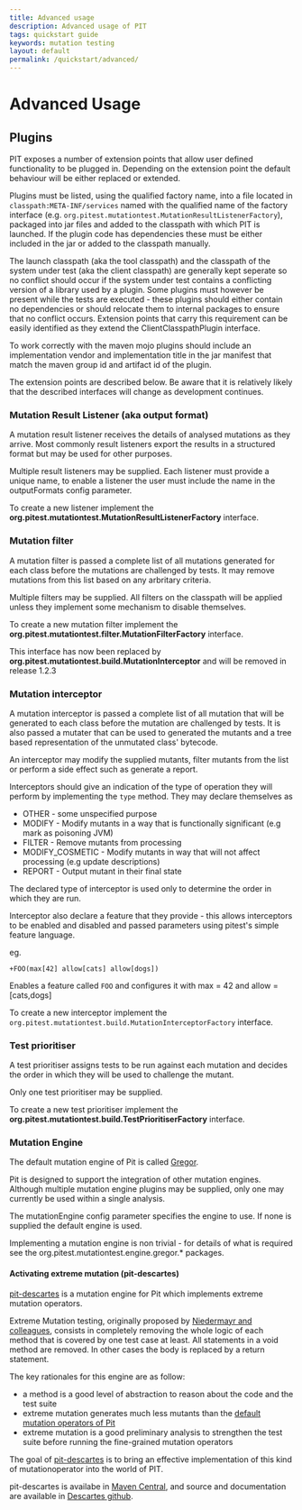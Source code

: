 ```yaml
---
title: Advanced usage
description: Advanced usage of PIT
tags: quickstart guide
keywords: mutation testing
layout: default
permalink: /quickstart/advanced/
---
```


# Advanced Usage

## Plugins

PIT exposes a number of extension points that allow user defined functionality to be plugged in. Depending on the 
extension point the default behaviour will be either replaced or extended.

Plugins must be listed, using the qualified factory name, into a file located in `classpath:META-INF/services` named with the qualified name of the factory interface (e.g. `org.pitest.mutationtest.MutationResultListenerFactory`), packaged into jar files and added to the classpath with which PIT is launched. If the plugin code has dependencies these must be either included in the jar or added to the classpath manually.

The launch classpath (aka the tool classpath) and the classpath of the system under test (aka the client classpath) are generally kept seperate so no conflict should occur if the system under test contains a conflicting version of a library used by a plugin. Some plugins must however be present while the tests are executed - these plugins should either contain no dependencies or should relocate them to internal packages to ensure that no conflict occurs. Extension points that carry this requirement can be easily identified as they extend the ClientClasspathPlugin interface.

To work correctly with the maven mojo plugins should include an implementation vendor and implementation title in the jar manifest that match the maven group id and artifact id of the plugin.

The extension points are described below. Be aware that it is relatively likely that the described interfaces will change as development continues.

### Mutation Result Listener (aka output format)

A mutation result listener receives the details of analysed mutations as they arrive. Most commonly result listeners export the results in a structured format but may be used for other purposes.

Multiple result listeners may be supplied. Each listener must provide a unique name, to enable a listener the user must include the name in the outputFormats config parameter.

To create a new listener implement the **org.pitest.mutationtest.MutationResultListenerFactory** interface.

### Mutation filter

A mutation filter is passed a complete list of all mutations generated for each class before the mutations are challenged by tests. It may remove mutations from this list based on any arbritary criteria.

Multiple filters may be supplied. All filters on the classpath will be applied unless they implement some mechanism to disable themselves.

To create a new mutation filter implement the **org.pitest.mutationtest.filter.MutationFilterFactory** interface.

This interface has now been replaced by **org.pitest.mutationtest.build.MutationInterceptor** and will be removed in release 1.2.3

### Mutation interceptor

A mutation interceptor is passed a complete list of all mutation that will be generated to each class before the mutation are challenged by tests. It is also passed a mutater that can be used to generated the mutants and a tree based representation of the unmutated class' bytecode.

An interceptor may modify the supplied mutants, filter mutants from the list or perform a side effect such as generate a report.

Interceptors should give an indication of the type of operation they will perform by implementing the `type` method. They may declare themselves as

* OTHER - some unspecified purpose
* MODIFY - Modify mutants in a way that is functionally significant (e.g mark as poisoning JVM)
* FILTER - Remove mutants from processing
* MODIFY_COSMETIC - Modify mutants in way that will not affect processing (e.g update descriptions)
* REPORT - Output mutant in their final state

The declared type of interceptor is used only to determine the order in which they are run. 

Interceptor also declare a feature that they provide - this allows interceptors to be enabled and disabled and passed parameters using pitest's simple feature language.

eg.

```
+FOO(max[42] allow[cats] allow[dogs])
```

Enables a feature called `FOO` and configures it with max = 42 and allow = [cats,dogs]

To create a new interceptor implement the `org.pitest.mutationtest.build.MutationInterceptorFactory` interface.


### Test prioritiser

A test prioritiser assigns tests to be run against each mutation and decides the order in which they will be used to challenge the mutant.

Only one test prioritiser may be supplied.

To create a new test prioritiser implement the **org.pitest.mutationtest.build.TestPrioritiserFactory** interface. 

### Mutation Engine

The default mutation engine of Pit is called [Gregor](https://github.com/hcoles/pitest/tree/master/pitest/src/main/java/org/pitest/mutationtest/engine/gregor). 

Pit is designed to support the integration of other mutation engines. Although multiple mutation engine plugins may be supplied, only one may currently be used within a single analysis.

The mutationEngine config parameter specifies the engine to use. If none is supplied the default engine is used.

Implementing a mutation engine is non trivial - for details of what is required see the org.pitest.mutationtest.engine.gregor.* packages.

#### Activating extreme mutation (pit-descartes)
[pit-descartes](http://github.com/STAMP-project/pitest-descartes) is a mutation engine for Pit which implements extreme mutation operators.

Extreme Mutation testing, originally proposed by [Niedermayr and colleagues](https://arxiv.org/pdf/1611.07163.pdf), consists in completely removing the whole logic of each method that is covered by one test case at least. All
statements in a void method are removed. In other cases the body is replaced by a return
statement. 

The key rationales for this engine are as follow:
 * a method is a good level of abstraction to reason about the code and the test suite
 * extreme mutation generates much less mutants than the [default mutation operators of Pit](http://pitest.org/quickstart/mutators/)
 * extreme mutation is a good preliminary analysis to strengthen the test suite before running the fine-grained mutation operators
 
The goal of [pit-descartes](http://github.com/STAMP-project/pitest-descartes) is to bring an effective implementation of this kind of mutationoperator into the world of PIT.

pit-descartes is availabe in [Maven Central](http://search.maven.org), and source and
documentation are available in [Descartes github](http://github.com/STAMP-project/pitest-descartes).
